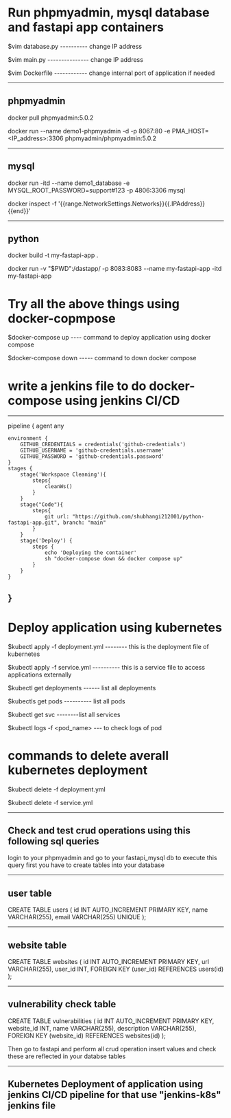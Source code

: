 # Run phpmyadmin, mysql database and fastapi app containers

$vim database.py  ---------- change IP address 

$vim main.py  --------------- change IP address

$vim Dockerfile  ------------ change internal port of application if needed

-------------------------------
phpmyadmin
-------------------------------
docker pull phpmyadmin:5.0.2

docker run --name demo1-phpmyadmin -d -p 8067:80 -e PMA_HOST=<IP_address>:3306 phpmyadmin/phpmyadmin:5.0.2

-------------------------------
mysql
-------------------------------
 
docker run -itd --name demo1_database -e MYSQL_ROOT_PASSWORD=support#123 -p 4806:3306 mysql

docker inspect -f '{{range.NetworkSettings.Networks}}{{.IPAddress}}{{end}}' <containerid>
 
-------------------------------
python 
-------------------------------
docker build -t my-fastapi-app .

docker run -v "$PWD":/dastapp/ -p 8083:8083  --name my-fastapi-app -itd my-fastapi-app
 

# Try all the above things using docker-copmpose 

$docker-compose up  ---- command to deploy application using docker compose

$docker-compose down  ----- command to down docker compose 

# write a jenkins file to do docker-compose using jenkins CI/CD

------------------------------------------------------------------------------------
pipeline {
    agent any 
     
    environment {
        GITHUB_CREDENTIALS = credentials('github-credentials')
        GITHUB_USERNAME = 'github-credentials.username'
        GITHUB_PASSWORD = 'github-credentials.password'
    }
    stages {
        stage('Workspace Cleaning'){
            steps{
                cleanWs()
            }
        }
        stage("Code"){
            steps{
                git url: "https://github.com/shubhangi212001/python-fastapi-app.git", branch: "main"
            }
        }
        stage('Deploy') {
            steps {
                echo 'Deploying the container'
                sh "docker-compose down && docker compose up"
            }
        }
    }
}
------------------------------------------------------------------------------------

# Deploy application using kubernetes

$kubectl apply -f deployment.yml   -------- this is the deployment file of kubernetes

$kubectl apply -f service.yml   ---------- this is a service file to access applications externally

$kubectl get deployments   ------ list all deployments

$kubectls get pods  ---------- list all pods

$kubectl get svc   --------list all services

$kubectl logs -f <pod_name>  --- to check logs of pod

# commands to delete averall kubernetes deployment

$kubectl delete -f deployment.yml

$kubectl delete -f service.yml

------------------------------------------------------------------------------------
Check and test crud operations using this following sql queries
-----------------------------------------------------------------------------------

 login to your phpmyadmin and go to your fastapi_mysql db to execute this query
 first you have to create tables into your database

--------------------
user table
--------------------
 CREATE TABLE users (
    id INT AUTO_INCREMENT PRIMARY KEY,
    name VARCHAR(255),
    email VARCHAR(255) UNIQUE
);

-----------------------
website table
-----------------------

CREATE TABLE websites (
    id INT AUTO_INCREMENT PRIMARY KEY,
    url VARCHAR(255),
    user_id INT,
    FOREIGN KEY (user_id) REFERENCES users(id)
);

--------------------------
vulnerability check table
--------------------------

CREATE TABLE vulnerabilities (
    id INT AUTO_INCREMENT PRIMARY KEY,
    website_id INT,
    name VARCHAR(255),
    description VARCHAR(255),
    FOREIGN KEY (website_id) REFERENCES websites(id)
);


Then go to fastapi and perform all crud operation insert values and check these are reflected 
in your databse tables

------------------------------------------------------------------------------
Kubernetes Deployment of application using jenkins CI/CD pipeline
for that use "jenkins-k8s" jenkins file 
------------------------------------------------------------------------------


 
 












 
